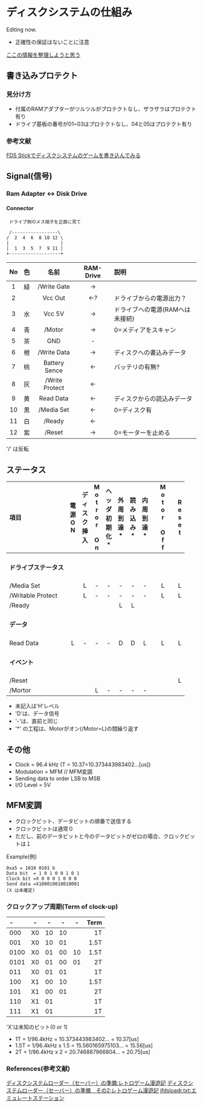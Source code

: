 # ディスクシステムの仕組み
Editing now.

* 正確性の保証はないことに注意

[ここの情報を整理しようと思う](http://kitahei88.blog.fc2.com/blog-category-4-2.html)
## 書き込みプロテクト
### 見分け方
- 付属のRAMアダプターがツルツルがプロテクトなし、ザラザラはプロテクト有り
- ドライブ基板の番号が01~03はプロテクトなし、04と05はプロテクト有り

### 参考文献
[FDS Stickでディスクシステムのゲームを書き込んでみる](https://ameblo.jp/koudaken7777/entry-12648274550.html)

## Signal(信号)
### Ram Adapter <-> Disk Drive
#### Connector

```
 ドライブ側のメス端子を正面に見て

 /-----------------\
/  2  4  6  8 10 12 \
|                   |
|  1  3  5  7  9 11 |
+-------------------+

```

|No|色|名前|RAM-Drive|説明|
|:-:|:-:|:-:|:-:|:-|
|1|緑|/Write Gate|->||
|2||Vcc Out|<-?|ドライブからの電源出力？|
|3|水|Vcc 5V|->|ドライブへの電源(RAMへは未接続)|
|4|青|/Motor|->|0=メディアをスキャン|
|5|茶|GND|-||
|6|橙|/Write Data|->|ディスクへの書込みデータ|
|7|桃|Battery Sence|<-|バッテリの有無?|
|8|灰|/Write Protect|<-||
|9|黄|Read Data|<-|ディスクからの読込みデータ|
|10|黒|/Media Set|<-|0=ディスク有|
|11|白|/Ready|<-||
|12|紫|/Reset|->|0=モーターを止める|

'/' は反転

## ステータス

|項目|電<br>源<br>O<br>N|デ<br>ィ<br>ス<br>ク<br>挿<br>入|M<br>o<br>t<br>r<br>o<br>r<br> <br>O<br>n|ヘ<br>ッ<br>ダ<br>初<br>期<br>化<br>*|外<br>周<br>到<br>達<br>*|読<br>み<br>込<br>み<br>*|内<br>周<br>到<br>達<br>*||M<br>o<br>t<br>o<br>r<br> <br>O<br>f<br>f||R<br>e<br>s<br>e<br>t|
|:-|:-:|:-:|:-:|:-:|:-:|:-:|:-:|:-:|:-:|:-:|:-:|
|<h4>ドライブステータス</h4>||||||||||||
|/Media Set||L|-|-|-|-|-||L||L|
|/Writable Protect||L|-|-|-|-|-||L||L|
|/Ready|||||L|L||||||
|<h4>データ</h4>||||||||||||
|Read Data|L|-|-|-|D|D|L||L||L|
|<h4>イベント</h4>||||||||||||
|/Reset|||||||||||L|
|/Mortor|||L|-|-|-|-|||||

- 未記入は'H'レベル
- 'D'は、データ信号
- '-'は、直前と同じ
- '*' の工程は、Motorがオン(/Motor=L)の間繰り返す

## その他
* Clock = 96.4 kHz (T = 10.37=10.373443983402...[us])
* Modulation = MFM  // MFM変調
* Sending data to order LSB to MSB
* I/O Level = 5V

## MFM変調
* クロックビット、データビットの順番で送信する
* クロックビットは通常０
* ただし、前のデータビットと今のデータビットがゼロの場合、クロックビットは１

Example(例)

```
0xa5 = 1010 0101 b
Data bit  = 1 0 1 0 0 1 0 1
Clock bit =X 0 0 0 1 0 0 0
Send data =X100010010010001
(X は未確定)
```

### クロックアップ周期(Term of clock-up)

|-|-|-|-|-|Term|
|:-|:-:|:-:|:-:|:-:|-:|
|000|X0|10|10||1T|
|001|X0|10|01||1.5T|
|0100|X0|01|00|10|1.5T|
|0101|X0|01|00|01|2T|
|011|X0|01|01||1T|
|100|X1|00|10||1.5T|
|101|X1|00|01||2T|
|110|X1|01|||1T|
|111|X1|01|||1T|
'X'は未知のビット(0 or 1)

* 1T = 1/96.4kHz = 10.373443983402... = 10.37[us]
* 1.5T = 1/96.4kHz x 1.5 = 15.560165975103... = 15.56[us]
* 2T = 1/96.4kHz x 2 = 20.746887966804... = 20.75[us]


### References(参考文献)
[ディスクシステムローダー（セーバー）の準備:レトロゲーム漫遊記](http://kitahei88.blog.fc2.com/blog-entry-102.html)
[ディスクシステムローダー（セーバー）の準備　その2:レトロゲーム漫遊記](http://kitahei88.blog.fc2.com/blog-entry-103.html#more)
[jfdsloadr.txt:エミュレートステーション](http://www.emusta.net/jfdsloadr.txt)
